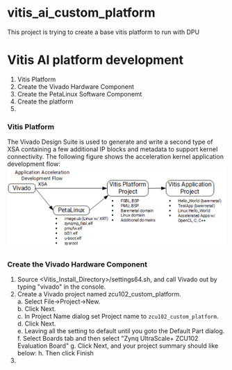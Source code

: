 # vitis_ai_custom_platform
This project is trying to create a base vitis platform to run with DPU


# Vitis AI platform development
1. Vitis Platform<br />
2. Create the Vivado Hardware Component<br />
3. Create the PetaLinux Software Componemt<br />
4. Create the platform<br />
5. 

### Vitis Platform
The Vivado Design Suite is used to generate and write a second type of XSA containing a few additional IP blocks and metadata to support kernel connectivity. The following figure shows the acceleration kernel application development flow:<br />
![vitis_acceleration_flow.PNG](/pic_for_readme/vitis_acceleration_flow.PNG)

### Create the Vivado Hardware Component
1. Source <Vitis_Install_Directory>/settings64.sh, and call Vivado out by typing "vivado" in the console.<br />
2. Create a Vivado project named zcu102_custom_platform.<br />
  a. Select File->Project->New.<br />
  b. Click Next.<br />
  c. In Project Name dialog set Project name to ```zcu102_custom_platform```.<br />
  d. Click Next.<br />
  e. Leaving all the setting to default until you goto the Default Part dialog.
  f. Select Boards tab and then select "Zynq UltraScale+ ZCU102 Evaluation Board"
  g. Click Next, and your project summary should like below:
  h. Then click Finish
2. 

